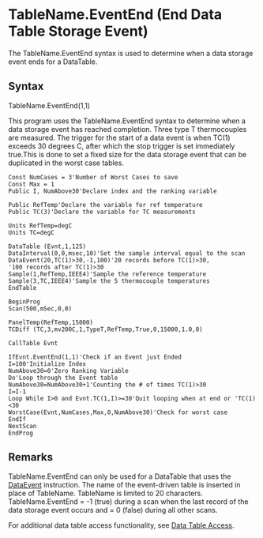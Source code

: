 # TableName.EventEnd (End Data Table Storage Event)

The TableName.EventEnd syntax is used to determine when a data storage event ends for a DataTable.

## Syntax

TableName.EventEnd(1,1)

This program uses the TableName.EventEnd syntax to determine when a data storage event has reached completion. Three type T thermocouples are measured. The trigger for the start of a data event is when TC(1) exceeds 30 degrees C, after which the stop trigger is set immediately true.This is done to set a fixed size for the data storage event that can be duplicated in the worst case tables.

```
Const NumCases = 3'Number of Worst Cases to save
Const Max = 1
Public I, NumAbove30'Declare index and the ranking variable

Public RefTemp'Declare the variable for ref temperature
Public TC(3)'Declare the variable for TC measurements

Units RefTemp=degC
Units TC=degC

DataTable (Evnt,1,125)
DataInterval(0,0,msec,10)'Set the sample interval equal to the scan
DataEvent(20,TC(1)>30,-1,100)'20 records before TC(1)>30,
'100 records after TC(1)>30
Sample(1,RefTemp,IEEE4)'Sample the reference temperature
Sample(3,TC,IEEE4)'Sample the 5 thermocouple temperatures
EndTable

BeginProg
Scan(500,mSec,0,0)

PanelTemp(RefTemp,15000)
TCDiff (TC,3,mv200C,1,TypeT,RefTemp,True,0,15000,1.0,0)

CallTable Evnt

IfEvnt.EventEnd(1,1)'Check if an Event just Ended
I=100'Initialize Index
NumAbove30=0'Zero Ranking Variable
Do'Loop through the Event table
NumAbove30=NumAbove30+1'Counting the # of times TC(1)>30
I=I-1
Loop While I>0 and Evnt.TC(1,I)>=30'Quit looping when at end or 'TC(1)<30
WorstCase(Evnt,NumCases,Max,0,NumAbove30)'Check for worst case
EndIf
NextScan
EndProg
```

## Remarks

TableName.EventEnd can only be used for a DataTable that uses the [DataEvent](dataevent.md) instruction. The name of the event-driven table is inserted in place of TableName. TableName is limited to 20 characters. TableName.EventEnd = -1 (true) during a scan when the last record of the data storage event occurs and = 0 (false) during all other scans.

For additional data table access functionality, see [Data Table Access](../Info/datatableaccess.md).
